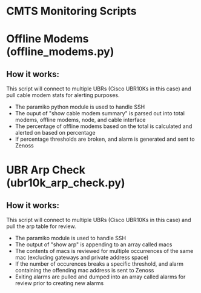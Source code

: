 # CMTS Monitoring Scripts

# Offline Modems (offline_modems.py)

## How it works:
This script will connect to multiple UBRs (Cisco UBR10Ks in this case) and pull cable modem stats for alerting purposes. 
- The paramiko python module is used to handle SSH
- The ouput of "show cable modem summary" is parsed out into total modems, offline modems, node, and cable interface
- The percentage of offline modems based on the total is calculated and alerted on based on percentage
- If percentage thresholds are broken, and alarm is generated and sent to Zenoss

# UBR Arp Check (ubr10k_arp_check.py)

## How it works:
This script will connect to multiple UBRs (Cisco UBR10Ks in this case) and pull the arp table for review.
- The paramiko module is used to handle SSH
- The output of "show arp" is appending to an array called macs
- The contents of macs is reviewed for multiple occurrences of the same mac (excluding gateways and private address space)
- If the number of occurences breaks a specific threshold, and alarm containing the offending mac address is sent to Zenoss
- Exiting alarms are pulled and dumped into an array called alarms for review prior to creating new alarms 
